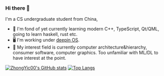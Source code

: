 ### Hi there 👋

<!--
**ZhongYic00/ZhongYic00** is a ✨ _special_ ✨ repository because its `README.md` (this file) appears on your GitHub profile.

Here are some ideas to get you started:

- 🔭 I’m currently working on ...
- 🌱 I’m currently learning ...
- 👯 I’m looking to collaborate on ...
- 🤔 I’m looking for help with ...
- 💬 Ask me about ...
- 📫 How to reach me: ...
- 😄 Pronouns: ...
- ⚡ Fun fact: ...
-->
I'm a CS undergraduate student from China, 
- 🌱 I'm fond of yet currently learning modern C++, TypeScript, Qt/QML, going to learn haskell, rust etc.
- 🖥️ I'm working under [deepin OS](https://www.deepin.org).
- 🔭 My interest field is currently computer architecture&hierarchy, consumer software, computer graphics. Too unfamiliar with ML/DL to have interest at the point.

[![ZhongYic00's GitHub stats](https://github-readme-stats.vercel.app/api?username=ZhongYic00&show_icons=true&theme=vue)](https://github.com/anuraghazra/github-readme-stats)
[![Top Langs](https://github-readme-stats.vercel.app/api/top-langs/?username=ZhongYic00&layout=compact&hide=html)](https://github.com/anuraghazra/github-readme-stats)
